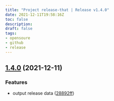 ```yaml
---
title: "Project release-that | Release v1.4.0"
date: 2021-12-11T19:58:16Z
toc: false
description: 
draft: false
tags:
- opensoure
- github
- release
---
```

## [1.4.0](https://github.com/rlespinasse/release-that/compare/v1.3.1...v1.4.0) (2021-12-11)


### Features

* output release data ([28892ff](https://github.com/rlespinasse/release-that/commit/28892ff72799d0a71000f0fb9750009ff1ea8ab8))



